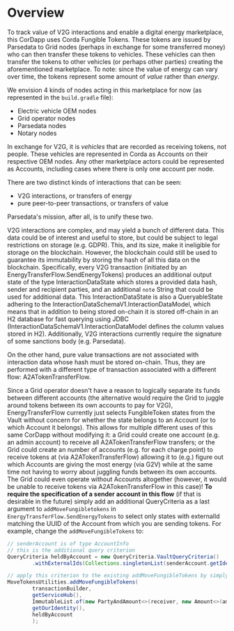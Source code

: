# Overview
To track value of V2G interactions and enable a digital energy marketplace,
this CorDapp uses Corda Fungible Tokens. 
These tokens are issued by Parsedata to Grid nodes 
(perhaps in exchange for some transferred money)
who can then transfer these tokens to vehicles. 
These vehicles can then transfer the tokens to other vehicles (or perhaps other parties)
creating the aforementioned marketplace.
To note: since the value of energy can vary over time, 
the tokens represent some amount of *value* rather than *energy*.

We envision 4 kinds of nodes acting in this marketplace for now (as represented in the `build.gradle` file):
* Electric vehicle OEM nodes
* Grid operator nodes
* Parsedata nodes
* Notary nodes

In exchange for V2G, it is *vehicles* that are recorded as receiving tokens, not people.
These vehicles are represented in Corda as Accounts on their respective OEM nodes.
Any other marketplace actors could be represented as Accounts, 
including cases where there is only one account per node.

There are two distinct kinds of interactions that can be seen:
* V2G interactions, or transfers of energy
* pure peer-to-peer transactions, or transfers of value

Parsedata's mission, after all, is to unify these two.

V2G interactions are complex, and may yield a bunch of different data.
This data could be of interest and useful to store, but could be subject to legal restrictions
on storage (e.g. GDPR). This, and its size, make it ineligible for storage on the blockchain.
However, the blockchain could still be used to guarantee its immutability by storing the hash of all this data
on the blockchain. Specifically, every V2G transaction 
(initiated by an EnergyTransferFlow.SendEnergyTokens) produces an additional output state
of the type InteractionDataState which stores a provided data hash, sender and recipient parties, and an additional
`note` String that could be used for additional data.
This InteractionDataState is also a QueryableState adhering to the InteractionDataSchemaV1.InteractionDataModel,
which means that in addition to being stored on-chain it is stored off-chain in an H2 database for fast querying
using JDBC (InteractionDataSchemaV1.InteractionDataModel defines the column values stored in H2).
Additionally, V2G interactions currently require the signature of some sanctions body (e.g. Parsedata).

On the other hand, pure value transactions are not associated with interaction data whose hash must be stored on-chain.
Thus, they are performed with a different type of transaction associated with a different flow: A2ATokenTransferFlow.

Since a Grid operator doesn't have a reason to logically separate its funds between different accounts
(the alternative would require the Grid to juggle around tokens between its own accounts to pay for V2G),
EnergyTransferFlow currently just selects FungibleToken states from the Vault without concern for
whether the state belongs to an Account (or to which Account it belongs).
This allows for multiple different uses of this same CorDapp without modifying it:
a Grid could create one account (e.g. an admin account) to receive all A2ATokenTransferFlow transfers;
or the Grid could create an number of accounts (e.g. for each charge point) to receive tokens at 
(via A2ATokenTransferFlow) allowing it to (e.g.) figure out which Accounts are giving the most energy (via G2V)
while at the same time not having to worry about juggling funds between its own accounts.
The Grid could even operate without Accounts altogether 
(however, it would be unable to receive tokens via A2ATokenTransferFlow in this case)! 
**To require the specification of a sender account in this flow** (if that is desirable in the future)
simply add an additional QueryCriteria as a last argument to `addMoveFungibletokens` in `EnergyTransferFlow.SendEnergyTokens`
to select only states with externalId matching the UUID of the Account from which you are sending tokens. For example,
change the `addMoveFungibleTokens` to:
```java
// senderAccount is of type AccountInfo
// this is the additional query criterion
QueryCriteria heldByAccount = new QueryCriteria.VaultQueryCriteria()
        .withExternalIds(Collections.singletonList(senderAccount.getIdentifier().getId()));

// apply this criterion to the existing addMoveFungibleTokens by simply adding heldByAccount as the last argument
MoveTokensUtilities.addMoveFungibleTokens(
        transactionBuilder,
        getServiceHub(),
        ImmutableList.of(new PartyAndAmount<>(receiver, new Amount<>(amount, new EnergyTokenType()))),
        getOurIdentity(),
        heldByAccount
        );
```

